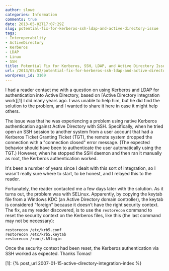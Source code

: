 ```yaml
---
author: slowe
categories: Information
comments: true
date: 2013-05-02T17:07:29Z
slug: potential-fix-for-kerberos-ssh-ldap-and-active-directory-issue
tags:
- Interoperability
- ActiveDirectory
- Kerberos
- LDAP
- Linux
- SSH
title: Potential Fix for Kerberos, SSH, LDAP, and Active Directory Issue
url: /2013/05/02/potential-fix-for-kerberos-ssh-ldap-and-active-directory-issue/
wordpress_id: 3169
---
```


I had a reader contact me with a question on using Kerberos and LDAP for authentication into Active Directory, based on [Active Directory integration work][1] I did many years ago. I was unable to help him, but he did find the solution to the problem, and I wanted to share it here in case it might help others.

The issue was that he was experiencing a problem using native Kerberos authentication against Active Directory with SSH. Specifically, when he tried open an SSH session to another system from a user account that had a Kerberos Ticket Granting Ticket (TGT), the remote system dropped the connection with a "connection closed" error message. (The expected behavior should have been to authenticate the user automatically using the TGT.) However, when he stopped the SSH daemon and then ran it manually as root, the Kerberos authentication worked.

It's been a number of years since I dealt with this sort of integration, so I wasn't really sure where to start, to be honest, and I relayed this to the reader.

Fortunately, the reader contacted me a few days later with the solution. As it turns out, the problem was with SELinux. Apparently, by copying the keytab file from a Windows KDC (an Active Directory domain controller), the keytab is considered "foreign" because it doesn't have the right security context. The fix, as my reader discovered, is to use the `restorecon` command to reset the security context on the Kerberos files, like this (the last command may not be necessary):

    restorecon /etc/krb5.conf
    restorecon /etc/krb5.keytab
    restorecon /root/.k5login

Once the security context had been reset, the Kerberos authentication via SSH worked as expected. Thanks Tomas!

[1]: {% post_url 2007-01-15-active-directory-integration-index %}
